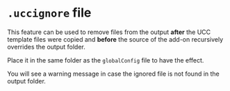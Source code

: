 # `.uccignore` file

This feature can be used to remove files from the output **after** the UCC template files were copied and **before** the source of the 
add-on recursively overrides the output folder.

Place it in the same folder as the `globalConfig` file to have the effect.

You will see a warning message in case the ignored file is not found in the output folder.
